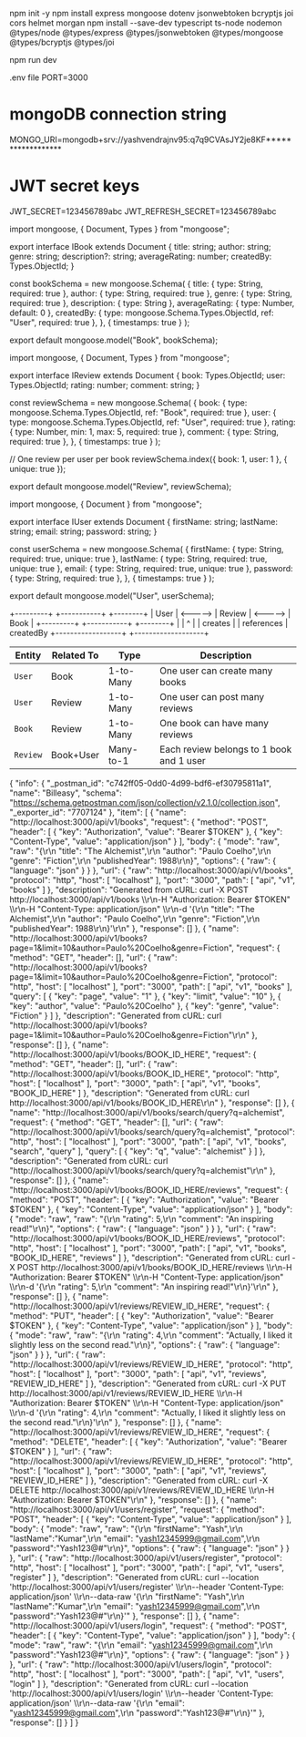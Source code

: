 npm init -y
npm install express mongoose dotenv jsonwebtoken bcryptjs joi cors helmet morgan
npm install --save-dev typescript ts-node nodemon @types/node @types/express @types/jsonwebtoken @types/mongoose @types/bcryptjs @types/joi




npm run dev



.env file
PORT=3000

# mongoDB connection string
MONGO_URI=mongodb+srv://yashvendrajnv95:q7q9CVAsJY2je8KF******************
 

# JWT secret keys
JWT_SECRET=123456789abc
JWT_REFRESH_SECRET=123456789abc
  
import mongoose, { Document, Types } from "mongoose";

export interface IBook extends Document {
  title: string;
  author: string;
  genre: string;
  description?: string;
  averageRating: number;
  createdBy: Types.ObjectId;
}

const bookSchema = new mongoose.Schema<IBook>(
  {
    title: { type: String, required: true },
    author: { type: String, required: true },
    genre: { type: String, required: true },
    description: { type: String },
    averageRating: { type: Number, default: 0 },
    createdBy: { type: mongoose.Schema.Types.ObjectId, ref: "User", required: true },
  },
  { timestamps: true }
);

export default mongoose.model<IBook>("Book", bookSchema);






import mongoose, { Document, Types } from "mongoose";

export interface IReview extends Document {
  book: Types.ObjectId;
  user: Types.ObjectId;
  rating: number;
  comment: string;
}

const reviewSchema = new mongoose.Schema<IReview>(
  {
    book: { type: mongoose.Schema.Types.ObjectId, ref: "Book", required: true },
    user: { type: mongoose.Schema.Types.ObjectId, ref: "User", required: true },
    rating: { type: Number, min: 1, max: 5, required: true },
    comment: { type: String, required: true },
  },
  { timestamps: true }
);

// One review per user per book
reviewSchema.index({ book: 1, user: 1 }, { unique: true });

export default mongoose.model<IReview>("Review", reviewSchema);



import mongoose, { Document } from "mongoose";

export interface IUser extends Document {
  firstName: string;
  lastName: string;
  email: string;
  password: string;
}

const userSchema = new mongoose.Schema<IUser>(
  {
    firstName: { type: String, required: true, unique: true },
    lastName: { type: String, required: true, unique: true },
    email: { type: String, required: true, unique: true },
    password: { type: String, required: true },
  },
  { timestamps: true }
);

export default mongoose.model<IUser>("User", userSchema);





+---------+         +-----------+         +--------+
|  User   | <-----> |  Review   | <-----> |  Book  |
+---------+         +-----------+         +--------+
     |                  |   ^                   |
     |  creates         |   | references        | createdBy
     +------------------+   +-------------------+



| Entity   | Related To | Type      | Description                              |
| -------- | ---------- | --------- | ---------------------------------------- |
| `User`   | Book       | 1-to-Many | One user can create many books           |
| `User`   | Review     | 1-to-Many | One user can post many reviews           |
| `Book`   | Review     | 1-to-Many | One book can have many reviews           |
| `Review` | Book+User  | Many-to-1 | Each review belongs to 1 book and 1 user |



{
	"info": {
		"_postman_id": "c742ff05-0dd0-4d99-bdf6-ef30795811a1",
		"name": "Billeasy",
		"schema": "https://schema.getpostman.com/json/collection/v2.1.0/collection.json",
		"_exporter_id": "7707124"
	},
	"item": [
		{
			"name": "http://localhost:3000/api/v1/books",
			"request": {
				"method": "POST",
				"header": [
					{
						"key": "Authorization",
						"value": "Bearer $TOKEN"
					},
					{
						"key": "Content-Type",
						"value": "application/json"
					}
				],
				"body": {
					"mode": "raw",
					"raw": "{\r\n  \"title\": \"The Alchemist\",\r\n  \"author\": \"Paulo Coelho\",\r\n  \"genre\": \"Fiction\",\r\n  \"publishedYear\": 1988\r\n}",
					"options": {
						"raw": {
							"language": "json"
						}
					}
				},
				"url": {
					"raw": "http://localhost:3000/api/v1/books",
					"protocol": "http",
					"host": [
						"localhost"
					],
					"port": "3000",
					"path": [
						"api",
						"v1",
						"books"
					]
				},
				"description": "Generated from cURL: curl -X POST http://localhost:3000/api/v1/books \\\r\n-H \"Authorization: Bearer $TOKEN\" \\\r\n-H \"Content-Type: application/json\" \\\r\n-d '{\r\n  \"title\": \"The Alchemist\",\r\n  \"author\": \"Paulo Coelho\",\r\n  \"genre\": \"Fiction\",\r\n  \"publishedYear\": 1988\r\n}'\r\n"
			},
			"response": []
		},
		{
			"name": "http://localhost:3000/api/v1/books?page=1&limit=10&author=Paulo%20Coelho&genre=Fiction",
			"request": {
				"method": "GET",
				"header": [],
				"url": {
					"raw": "http://localhost:3000/api/v1/books?page=1&limit=10&author=Paulo%20Coelho&genre=Fiction",
					"protocol": "http",
					"host": [
						"localhost"
					],
					"port": "3000",
					"path": [
						"api",
						"v1",
						"books"
					],
					"query": [
						{
							"key": "page",
							"value": "1"
						},
						{
							"key": "limit",
							"value": "10"
						},
						{
							"key": "author",
							"value": "Paulo%20Coelho"
						},
						{
							"key": "genre",
							"value": "Fiction"
						}
					]
				},
				"description": "Generated from cURL: curl \"http://localhost:3000/api/v1/books?page=1&limit=10&author=Paulo%20Coelho&genre=Fiction\"\r\n"
			},
			"response": []
		},
		{
			"name": "http://localhost:3000/api/v1/books/BOOK_ID_HERE",
			"request": {
				"method": "GET",
				"header": [],
				"url": {
					"raw": "http://localhost:3000/api/v1/books/BOOK_ID_HERE",
					"protocol": "http",
					"host": [
						"localhost"
					],
					"port": "3000",
					"path": [
						"api",
						"v1",
						"books",
						"BOOK_ID_HERE"
					]
				},
				"description": "Generated from cURL: curl http://localhost:3000/api/v1/books/BOOK_ID_HERE\r\n"
			},
			"response": []
		},
		{
			"name": "http://localhost:3000/api/v1/books/search/query?q=alchemist",
			"request": {
				"method": "GET",
				"header": [],
				"url": {
					"raw": "http://localhost:3000/api/v1/books/search/query?q=alchemist",
					"protocol": "http",
					"host": [
						"localhost"
					],
					"port": "3000",
					"path": [
						"api",
						"v1",
						"books",
						"search",
						"query"
					],
					"query": [
						{
							"key": "q",
							"value": "alchemist"
						}
					]
				},
				"description": "Generated from cURL: curl \"http://localhost:3000/api/v1/books/search/query?q=alchemist\"\r\n"
			},
			"response": []
		},
		{
			"name": "http://localhost:3000/api/v1/books/BOOK_ID_HERE/reviews",
			"request": {
				"method": "POST",
				"header": [
					{
						"key": "Authorization",
						"value": "Bearer $TOKEN"
					},
					{
						"key": "Content-Type",
						"value": "application/json"
					}
				],
				"body": {
					"mode": "raw",
					"raw": "{\r\n  \"rating\": 5,\r\n  \"comment\": \"An inspiring read!\"\r\n}",
					"options": {
						"raw": {
							"language": "json"
						}
					}
				},
				"url": {
					"raw": "http://localhost:3000/api/v1/books/BOOK_ID_HERE/reviews",
					"protocol": "http",
					"host": [
						"localhost"
					],
					"port": "3000",
					"path": [
						"api",
						"v1",
						"books",
						"BOOK_ID_HERE",
						"reviews"
					]
				},
				"description": "Generated from cURL: curl -X POST http://localhost:3000/api/v1/books/BOOK_ID_HERE/reviews \\\r\n-H \"Authorization: Bearer $TOKEN\" \\\r\n-H \"Content-Type: application/json\" \\\r\n-d '{\r\n  \"rating\": 5,\r\n  \"comment\": \"An inspiring read!\"\r\n}'\r\n"
			},
			"response": []
		},
		{
			"name": "http://localhost:3000/api/v1/reviews/REVIEW_ID_HERE",
			"request": {
				"method": "PUT",
				"header": [
					{
						"key": "Authorization",
						"value": "Bearer $TOKEN"
					},
					{
						"key": "Content-Type",
						"value": "application/json"
					}
				],
				"body": {
					"mode": "raw",
					"raw": "{\r\n  \"rating\": 4,\r\n  \"comment\": \"Actually, I liked it slightly less on the second read.\"\r\n}",
					"options": {
						"raw": {
							"language": "json"
						}
					}
				},
				"url": {
					"raw": "http://localhost:3000/api/v1/reviews/REVIEW_ID_HERE",
					"protocol": "http",
					"host": [
						"localhost"
					],
					"port": "3000",
					"path": [
						"api",
						"v1",
						"reviews",
						"REVIEW_ID_HERE"
					]
				},
				"description": "Generated from cURL: curl -X PUT http://localhost:3000/api/v1/reviews/REVIEW_ID_HERE \\\r\n-H \"Authorization: Bearer $TOKEN\" \\\r\n-H \"Content-Type: application/json\" \\\r\n-d '{\r\n  \"rating\": 4,\r\n  \"comment\": \"Actually, I liked it slightly less on the second read.\"\r\n}'\r\n"
			},
			"response": []
		},
		{
			"name": "http://localhost:3000/api/v1/reviews/REVIEW_ID_HERE",
			"request": {
				"method": "DELETE",
				"header": [
					{
						"key": "Authorization",
						"value": "Bearer $TOKEN"
					}
				],
				"url": {
					"raw": "http://localhost:3000/api/v1/reviews/REVIEW_ID_HERE",
					"protocol": "http",
					"host": [
						"localhost"
					],
					"port": "3000",
					"path": [
						"api",
						"v1",
						"reviews",
						"REVIEW_ID_HERE"
					]
				},
				"description": "Generated from cURL: curl -X DELETE http://localhost:3000/api/v1/reviews/REVIEW_ID_HERE \\\r\n-H \"Authorization: Bearer $TOKEN\"\r\n"
			},
			"response": []
		},
		{
			"name": "http://localhost:3000/api/v1/users/register",
			"request": {
				"method": "POST",
				"header": [
					{
						"key": "Content-Type",
						"value": "application/json"
					}
				],
				"body": {
					"mode": "raw",
					"raw": "{\r\n    \"firstName\": \"Yash\",\r\n  \"lastName\":\"Kumar\",\r\n  \"email\": \"yash12345999@gmail.com\",\r\n  \"password\":\"Yash123@#\"\r\n}",
					"options": {
						"raw": {
							"language": "json"
						}
					}
				},
				"url": {
					"raw": "http://localhost:3000/api/v1/users/register",
					"protocol": "http",
					"host": [
						"localhost"
					],
					"port": "3000",
					"path": [
						"api",
						"v1",
						"users",
						"register"
					]
				},
				"description": "Generated from cURL: curl --location 'http://localhost:3000/api/v1/users/register' \\\r\n--header 'Content-Type: application/json' \\\r\n--data-raw '{\r\n    \"firstName\": \"Yash\",\r\n  \"lastName\":\"Kumar\",\r\n  \"email\": \"yash12345999@gmail.com\",\r\n  \"password\":\"Yash123@#\"\r\n}'"
			},
			"response": []
		},
		{
			"name": "http://localhost:3000/api/v1/users/login",
			"request": {
				"method": "POST",
				"header": [
					{
						"key": "Content-Type",
						"value": "application/json"
					}
				],
				"body": {
					"mode": "raw",
					"raw": "{\r\n  \"email\": \"yash12345999@gmail.com\",\r\n  \"password\":\"Yash123@#\"\r\n}",
					"options": {
						"raw": {
							"language": "json"
						}
					}
				},
				"url": {
					"raw": "http://localhost:3000/api/v1/users/login",
					"protocol": "http",
					"host": [
						"localhost"
					],
					"port": "3000",
					"path": [
						"api",
						"v1",
						"users",
						"login"
					]
				},
				"description": "Generated from cURL: curl --location 'http://localhost:3000/api/v1/users/login' \\\r\n--header 'Content-Type: application/json' \\\r\n--data-raw '{\r\n  \"email\": \"yash12345999@gmail.com\",\r\n  \"password\":\"Yash123@#\"\r\n}'"
			},
			"response": []
		}
	]
}